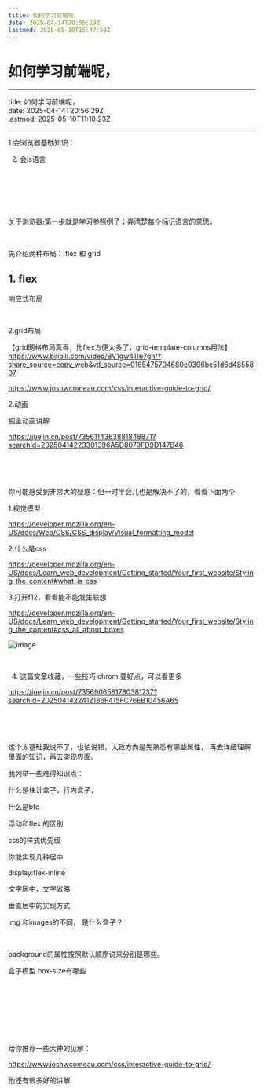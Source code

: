 ```yaml
---
title: 如何学习前端呢，
date: 2025-04-14T20:56:29Z
lastmod: 2025-05-10T15:47:59Z
---
```


# 如何学习前端呢，

---

title: 如何学习前端呢，  
date: 2025-04-14T20:56:29Z  
lastmod: 2025-05-10T11:10:23Z

---

1.会浏览器基础知识：

2. 会js语言

‍

‍

‍

关于浏览器:第一步就是学习参照例子；弄清楚每个标记语言的意思。

‍

先介绍两种布局： flex 和 grid

## 1. flex

响应式布局

‍

2.grid布局

【grid网格布局真香，比flex方便太多了，grid-template-columns用法】 https://www.bilibili.com/video/BV1gw41167gh/?share_source=copy_web&vd_source=0165475704680e0396bc51d6d4855807

https://www.joshwcomeau.com/css/interactive-guide-to-grid/

2.动画

掘金动画讲解

https://juejin.cn/post/7356114363881848871?searchId=20250414223301396A5D8079FD9D147B46

‍

‍

你可能感受到非常大的疑惑：但一时半会儿也是解决不了的，看看下面两个

1.视觉模型

https://developer.mozilla.org/en-US/docs/Web/CSS/CSS_display/Visual_formatting_model

2.什么是css

https://developer.mozilla.org/en-US/docs/Learn_web_development/Getting_started/Your_first_website/Styling_the_content#what_is_css

3.打开f12，看看能不能发生联想

https://developer.mozilla.org/en-US/docs/Learn_web_development/Getting_started/Your_first_website/Styling_the_content#css_all_about_boxes

![image](assets/image-20250414224353-afyqg45.png)

‍

4. 这篇文章收藏，一些技巧  chrom 要好点，可以看更多

https://juejin.cn/post/7356906581780381737?searchId=2025041422412186F415FC76EB10456A65

‍

‍

这个太基础我说不了，也怕说错，大致方向是先熟悉有哪些属性，  再去详细理解里面的知识，再去实现界面。

我列举一些难得知识点：

什么是块计盒子，行内盒子，

什么是bfc

浮动和flex 的区别

css的样式优先级

你能实现几种居中

display:flex-inline

文字居中，文字省略

垂直居中的实现方式

img 和images的不同， 是什么盒子？

‍

background的属性按照默认顺序说来分别是哪些。

盒子模型 box-size有哪些

‍

‍

‍

‍

给你推荐一些大神的见解：

https://www.joshwcomeau.com/css/interactive-guide-to-grid/

他还有很多好的讲解
